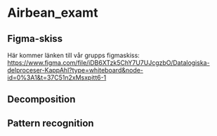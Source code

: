 # Airbean_examt

## Figma-skiss
Här kommer länken till vår grupps figmaskiss: https://www.figma.com/file/iDB6XTzk5ChY7U7UJcgzbO/Datalogiska-delproceser-KappAhl?type=whiteboard&node-id=0%3A1&t=37C51n2xMsxpitt6-1

## Decomposition


## Pattern recognition
